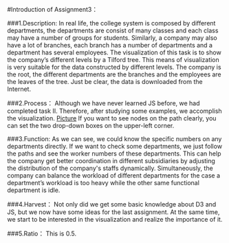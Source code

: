 ﻿#Introduction of Assignment3：

###1.Description:
	In real life, the college system is composed by different departments, the departments are consist of many classes and each class may have a number of groups for students. Similarly, a company may also have a lot of branches, each branch has a number of departments and a department has several employees. The visualization of this task is to show the company’s different levels by a Tilford tree. This means of visualization is very suitable for the data constructed by different levels. The company is the root, the different departments are the branches and the employees are the leaves of the tree.
Just be clear, the data is downloaded from the Internet.

###2.Process：
	Although we have never learned JS before, we had completed task II. Therefore, after studying some examples, we accomplish the visualization.
[Picture](/liyaozong_zhangzhuang_A3/2.jpg)
	If you want to see nodes on the path clearly, you can set the two drop-down boxes on the upper-left corner.

###3.Function:
	As we can see, we could know the specific numbers on any departments directly. If we want to check some departments, we just follow the paths and see the worker numbers of these departments. This can help the company get better coordination in different subsidiaries by adjusting the distribution of the company's staffs dynamically. Simultaneously, the company can balance the workload of different departments for the case a department’s workload is too heavy while the other same functional department is idle.

###4.Harvest：
	Not only did we get some basic knowledge about D3 and JS, but we now have some ideas for the last assignment. At the same time, we start to be interested in the visualization and realize the importance of it.

###5.Ratio：
	This is 0.5. 

